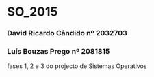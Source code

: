 # SO_2015
### David Ricardo Cândido nº 2032703
### Luís Bouzas Prego nº 2081815
fases 1, 2 e 3 do projecto de Sistemas Operativos